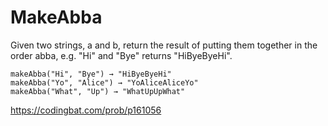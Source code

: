 # MakeAbba

Given two strings, a and b, return the result of putting them together in the order abba, e.g. "Hi" and "Bye" returns "HiByeByeHi".
```
makeAbba("Hi", "Bye") → "HiByeByeHi"
makeAbba("Yo", "Alice") → "YoAliceAliceYo"
makeAbba("What", "Up") → "WhatUpUpWhat"
```
https://codingbat.com/prob/p161056